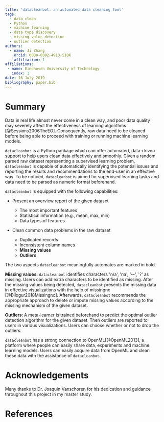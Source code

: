 ```yaml
---
title: 'datacleanbot: an automated data cleaning tool'
tags:
  - data clean
  - Python
  - machine learning
  - data type discovery
  - missing value detection
  - outlier detection
authors:
  - name: Ji Zhang
    orcid: 0000-0002-4913-518X
    affiliation: 1
affiliations:
 - name: Eindhoven University of Technology
   index: 1
date: 16 July 2019
bibliography: paper.bib
---
```


# Summary

Data in real life almost never come in a clean way, and poor data quality may severely affect the effectiveness of learning algorithms [@Sessions2006TheEO]. Consequently, raw data need to be cleaned before being able to proceed with training or running machine learning models.

``datacleanbot`` is a Python package which can offer automated, data-driven support to help users clean data effectively and smoothly. Given a random parsed raw dataset representing a supervised learning problem, ``datacleanbot`` is capable of automatically identifying the potential issues and reporting the results and recommendations to the end-user in an effective way. To be noticed, ``datacleanbot`` is aimed for supervised learning tasks and data need to be parsed as numeric format beforehand.

``datacleanbot`` is equipped with the following capabilities:

* Present an overview report of the given dataset
    
    * The most important features
    * Statistical information (e.g., mean, max, min)
    * Data types of features

* Clean common data problems in the raw dataset
    
    * Duplicated records
    * Inconsistent column names
    * **Missing values**
    * **Outliers**

The two aspects ``datacleanbot`` meaningfully automates are marked in bold.

**Missing values**: ``datacleanbot`` identifies characters 'n/a', 'na', '--', '?' as missing. Users can add extra characters to be identified as missing. After the missing values being detected, ``datacleanbot`` presents the missing data in effective visualizations with the help of missingno [@Bilogur2018Missingno]. Afterwards, ``datacleanbot`` recommends the appropriate approach to delete or impute missing values according to the missing mechanism of the given dataset.

**Outliers**: A meta-learner is trained beforehand to predict the optimal outlier detection algorithm for the given dataset. Then outliers are reported to users in various visualizations.
Users can choose whether or not to drop the outliers.

``datacleanbot`` has a strong connection to OpenML[@OpenML2013], a platform where people can easily share data, experiments and machine learning models. Users can easily acquire data from OpenML and clean these data with the assistance of ``datacleanbot``. 



# Acknowledgements

Many thanks to Dr. Joaquin Vanschoren for his dedication and guidance throughout this project in my master study.

# References
